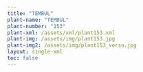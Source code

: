 ```yaml
---
title: "TEMBUL"
plant-name: "TEMBUL"
plant-number: "153"
plant-xml: /assets/xml/plant153.xml
plant-img: /assets/img/plant153.jpg
plant-img2: /assets/img/plant153_verso.jpg
layout: single-xml
toc: false
---
```

